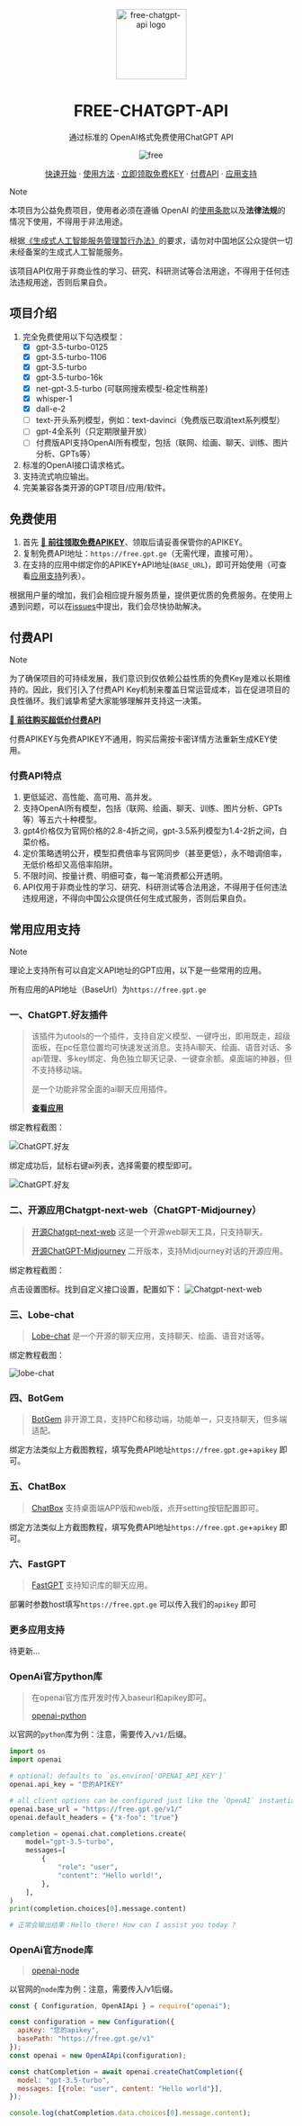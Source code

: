 <p align="center">
  <a href="https://github.com/popjane/free_chatgpt_api"><img src="./images/logo.png" width="125" height="125" alt="free-chatgpt-api logo"></a>
</p>

<div align="center">

# FREE-CHATGPT-API

通过标准的 OpenAI格式免费使用ChatGPT API

</div>

<p align="center">
  <img src="https://img.shields.io/badge/FREE-100%25-green_blue" alt="free">
</p>

<p align="center">
  <a href="https://github.com/popjane/free_chatgpt_api?tab=readme-ov-file#%E9%A1%B9%E7%9B%AE%E4%BB%8B%E7%BB%8D">快速开始</a>
  ·
  <a href="https://github.com/popjane/free_chatgpt_api?tab=readme-ov-file#%E5%85%8D%E8%B4%B9%E4%BD%BF%E7%94%A8">使用方法</a>
  ·
  <a href="https://free.gpt.ge/github" target="_blank">立即领取免费KEY</a>
  ·
  <a href="https://github.com/popjane/free_chatgpt_api?tab=readme-ov-file#%E4%BB%98%E8%B4%B9api">付费API</a>
  ·
  <a href="https://github.com/popjane/free_chatgpt_api?tab=readme-ov-file#%E5%B8%B8%E7%94%A8%E5%BA%94%E7%94%A8%E6%94%AF%E6%8C%81">应用支持</a>
</p>

> [!NOTE]
> 本项目为公益免费项目，使用者必须在遵循 OpenAI 的[使用条款](https://openai.com/policies/terms-of-use)以及**法律法规**的情况下使用，不得用于非法用途。
> 
> 根据[《生成式人工智能服务管理暂行办法》](http://www.cac.gov.cn/2023-07/13/c_1690898327029107.htm)的要求，请勿对中国地区公众提供一切未经备案的生成式人工智能服务。
>
> 该项目API仅用于非商业性的学习、研究、科研测试等合法用途，不得用于任何违法违规用途，否则后果自负。

## 项目介绍

1. 完全免费使用以下勾选模型：
   + [x] gpt-3.5-turbo-0125
   + [x] gpt-3.5-turbo-1106
   + [x] gpt-3.5-turbo
   + [x] gpt-3.5-turbo-16k
   + [x] net-gpt-3.5-turbo (可联网搜索模型-稳定性稍差)
   + [x] whisper-1
   + [x] dall-e-2
   + [ ] text-开头系列模型，例如：text-davinci（免费版已取消text系列模型）
   + [ ] gpt-4全系列（只定期限量开放）
   + [ ] 付费版API支持OpenAI所有模型，包括（联网、绘画、聊天、训练、图片分析、GPTs等）
2. 标准的OpenAI接口请求格式。
3. 支持流式响应输出。
4. 完美兼容各类开源的GPT项目/应用/软件。

## 免费使用

1. 首先 [🚀 **前往领取免费APIKEY**](https://free.gpt.ge/github)、领取后请妥善保管你的APIKEY。
2. 复制免费API地址：`https://free.gpt.ge`（无需代理，直接可用）。
3. 在支持的应用中绑定你的APIKEY+API地址(`BASE_URL`)，即可开始使用（可查看[应用支持](https://github.com/popjane/free_chatgpt_api?tab=readme-ov-file#%E5%B8%B8%E7%94%A8%E5%BA%94%E7%94%A8%E6%94%AF%E6%8C%81)列表）。

根据用户量的增加，我们会相应提升服务质量，提供更优质的免费服务。在使用上遇到问题，可以在[issues](https://github.com/popjane/free_chatgpt_api/issues)中提出，我们会尽快协助解决。

## 付费API

> [!NOTE]
> 为了确保项目的可持续发展，我们意识到仅依赖公益性质的免费Key是难以长期维持的。因此，我们引入了付费API Key机制来覆盖日常运营成本，旨在促进项目的良性循环。我们诚挚希望大家能够理解并支持这一决策。
> 
> [🚀 **前往购买超低价付费API**](https://v3.cm) 
> 
> 付费APIKEY与免费APIKEY不通用，购买后需按卡密详情方法重新生成KEY使用。

### 付费API特点

1. 更低延迟、高性能、高可用、高并发。
2. 支持OpenAI所有模型，包括（联网、绘画、聊天、训练、图片分析、GPTs等）等五六十种模型。
3. gpt4价格仅为官网价格的2.8-4折之间，gpt-3.5系列模型为1.4-2折之间，白菜价格。
4. 定价策略透明公开，模型扣费倍率与官网同步（甚至更低），永不暗调倍率，无低价格却又高倍率陷阱。
5. 不限时间、按量计费、明细可查，每一笔消费都公开透明。
6. API仅用于非商业性的学习、研究、科研测试等合法用途，不得用于任何违法违规用途，不得向中国公众提供任何生成式服务，否则后果自负。

## 常用应用支持

> [!NOTE]
> 理论上支持所有可以自定义API地址的GPT应用，以下是一些常用的应用。
>
> 所有应用的API地址（BaseUrl）为`https://free.gpt.ge`

### 一、ChatGPT.好友插件

> 该插件为utools的一个插件，支持自定义模型、一键呼出，即用既走，超级面板，在pc任意位置均可快速发送消息。支持Ai聊天、绘画、语音对话、多api管理、多key绑定、角色独立聊天记录、一键查余额。桌面端的神器，但不支持移动端。
>
> 是一个功能非常全面的ai聊天应用插件。
> 
> [ **查看应用**](https://u.tools/plugins/detail/ChatGPT.%E5%A5%BD%E5%8F%8B/)

绑定教程截图：

![ChatGPT.好友](./images/free_utools.png)

绑定成功后，鼠标右键ai列表，选择需要的模型即可。

![ChatGPT.好友](./images/free_utools1.png)

### 二、开源应用Chatgpt-next-web（ChatGPT-Midjourney）

> [开源Chatgpt-next-web](https://github.com/ChatGPTNextWeb/ChatGPT-Next-Web) 这是一个开源web聊天工具，只支持聊天。
> 
> [开源ChatGPT-Midjourney](https://github.com/Licoy/ChatGPT-Midjourney) 二开版本，支持Midjourney对话的开源应用。

绑定教程截图：

点击设置图标。找到自定义接口设置，配置如下：
![Chatgpt-next-web](./images/free_chatgpt-next-web.png)

### 三、Lobe-chat

> [Lobe-chat](https://github.com/lobehub/lobe-chat) 是一个开源的聊天应用，支持聊天、绘画、语音对话等。

绑定教程截图：

![lobe-chat](./images/free_lobe-chat.png)

### 四、BotGem

> [BotGem](https://botgem.com/) 非开源工具，支持PC和移动端，功能单一，只支持聊天，但多端适配。

绑定方法类似上方截图教程，填写免费API地址`https://free.gpt.ge`+`apikey` 即可。

### 五、ChatBox

> [ChatBox](https://github.com/Bin-Huang/chatbox) 支持桌面端APP版和web版，点开setting按钮配置即可。

绑定方法类似上方截图教程，填写免费API地址`https://free.gpt.ge`+`apikey` 即可。

### 六、FastGPT

> [FastGPT](https://github.com/labring/FastGPT) 支持知识库的聊天应用。

部署时参数host填写`https://free.gpt.ge` 可以传入我们的`apikey` 即可

### 更多应用支持

待更新...

### OpenAi官方python库

> 在openai官方库开发时传入baseurl和apikey即可。
>
> [openai-python](https://github.com/openai/openai-python)

以官网的`python`库为例：注意，需要传入`/v1/`后缀。

```python
import os
import openai

# optional; defaults to `os.environ['OPENAI_API_KEY']`
openai.api_key = "您的APIKEY"

# all client options can be configured just like the `OpenAI` instantiation counterpart
openai.base_url = "https://free.gpt.ge/v1/"
openai.default_headers = {"x-foo": "true"}

completion = openai.chat.completions.create(
    model="gpt-3.5-turbo",
    messages=[
        {
            "role": "user",
            "content": "Hello world!",
        },
    ],
)
print(completion.choices[0].message.content)

# 正常会输出结果：Hello there! How can I assist you today ?
```

### OpenAi官方node库

> [openai-node](https://github.com/openai/openai-node)

以官网的`node`库为例：注意，需要传入/v1后缀。

```js
const { Configuration, OpenAIApi } = require("openai");

const configuration = new Configuration({
  apiKey: "您的apikey",
  basePath: "https://free.gpt.ge/v1"
});
const openai = new OpenAIApi(configuration);

const chatCompletion = await openai.createChatCompletion({
  model: "gpt-3.5-turbo",
  messages: [{role: "user", content: "Hello world"}],
});

console.log(chatCompletion.data.choices[0].message.content);
```
